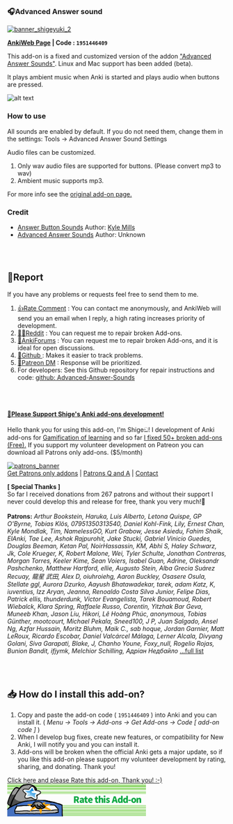 ### 🎧️Advanced Answer sound


[![banner_shigeyuki_2](https://github.com/shigeyukey/Pokemanki-Gold/assets/124401518/8408c164-e95c-4e40-98c1-393b03e04bcb)](https://www.reddit.com/user/Shige-yuki)


**[AnkiWeb Page](https://ankiweb.net/shared/info/1951446409) | Code : `1951446409`**

This add-on is a fixed and customized version of the addon <a href="https://ankiweb.net/shared/info/1167194350" target="_blank">"Advanced Answer Sounds"</a>. Linux and Mac support has been added (beta).

It plays ambient music when Anki is started and plays audio when buttons are pressed.

![alt text](https://shigeyukey.github.io/shige-addons-wiki/images/advanced-answer-sound/01.png)

### How to use

All sounds are enabled by default. If you do not need them, change them in the settings: Tools -> Advanced Answer Sound Settings


Audio files can be customized.

1. Only wav audio files are supported for buttons. (Please convert mp3 to wav)
1. Ambient music supports mp3.

For more info see the <a href="https://ankiweb.net/shared/info/1167194350" target="_blank">original add-on page.</a>


### Credit

* <a href="https://ankiweb.net/shared/info/679615590" target="_blank">Answer Button Sounds</a> Author: [Kyle Mills](https://github.com/khonkhortisan)
* <a href="https://ankiweb.net/shared/info/1167194350" target="_blank">Advanced Answer Sounds</a> Author: Unknown


<br><br>

## 🚨Report

If you have any problems or requests feel free to send them to me.

  1. <a href="https://ankiweb.net/shared/review/1951446409" target="_blank">👍️Rate Comment</a> : You can contact me anonymously, and AnkiWeb will send you an email when I reply, a high rating increases priority of development.
  2. <a href="https://www.reddit.com/r/Anki/comments/1b0eybn/simple_fix_of_broken_addons_for_the_latest_anki/" target="_blank">👩‍🚀Reddit</a> : You can request me to repair broken Add-ons.
  2. <a href="https://forums.ankiweb.net/t/simple-fix-of-broken-add-ons-for-the-latest-anki-by-shige/41650" target="_blank">🌟AnkiForums</a> : You can request me to repair broken Add-ons, and it is ideal for open discussions.
  3. <a href="https://github.com/shigeyukey/my_addons/issues" target="_blank">🐙Github </a> : Makes it easier to track problems.
  4. <a href="https://www.patreon.com/Shigeyuki" target="_blank">💖Patreon DM</a> : Response will be prioritized.
  5. For developers: See this Github repository for repair instructions and code: <a href="https://github.com/shigeyukey/Advanced-Answer-Sounds" target="_blank">github: Advanced-Answer-Sounds</a>



<br><br>

<h4><a href="http://patreon.com/Shigeyuki">💖Please Support Shige's Anki add-ons development!</a></h4>

Hello thank you for using this add-on, I'm Shigeඞ! I development of Anki add-ons for [Gamification of learning](https://www.youtube.com/@shigeyuki5397/videos) and so far [I fixed 50+ broken add-ons (Free).]((https://new.reddit.com/r/Anki/comments/1b0eybn/simple_fix_of_broken_addons_for_the_latest_anki/)) If you support my volunteer development on Patreon you can download all Patrons only add-ons. ($5/month)

[![patrons_banner](https://shigeyukey.github.io/shige-addons-wiki/images/_promotion/promotion_00.gif)](http://patreon.com/Shigeyuki)<br>
[Get Patrons only addons](https://www.patreon.com/Shigeyuki) | [Patrons Q and A](https://shigeyukey.github.io/shige-addons-wiki/patrons_q_and_a.html) | [Contact](https://shigeyukey.github.io/shige-addons-wiki/contact.html) <br>


**\[ Special Thanks ]** <br>
 So far I received donations from 267 patrons and without their support I never could develop this and release for free, thank you very much!🙏<br><br>
  **Patrons:** *Arthur Bookstein, Haruka, Luis Alberto, Letona Quispe, GP O'Byrne, Tobias Klös, 07951350313540, Daniel Kohl-Fink, Lily, Ernest Chan, Kyle Mondlak, Tim, NamelessGO, Kurt Grabow, Jesse Asiedu, Fahim Shaik, ElAnki, Tae Lee, Ashok Rajpurohit, Jake Stucki, Gabriel Vinicio Guedes, Douglas Beeman, Ketan Pal, NoirHassassin, KM, Abhi S, Haley Schwarz, Jk, Cole Krueger, K, Robert Malone, Wei, Tyler Schulte, Jonathan Contreras, Morgan Torres, Keeler Kime, Sean Voiers, Isabel Guan, Adrine, Oleksandr Pashchenko, Matthew Hartford, ellie, Augusto Stein, Alba Grecia Suárez Recuay, 龍星 武田, Alex D, oiuhroiehg, Aaron Buckley, Osasere Osula, Stellate ggl, Aurora Dzurko, Aayush Bhatawadekar, tarek, adam Katz, K, iuventius, Izz Aryan, Jeanna, Renoaldo Costa Silva Junior, Felipe Dias, Patrick ellis, thunderdunk, Victor Evangelista, Tarek Bouamoud, Robert Wiebalck, Klara Spring, Raffaele Russo, Corentin, Yitzhak Bar Geva, Muneeb Khan, Jason Liu, Hikori, Lê Hoàng Phúc, anonymous, Tobias Günther, mootcourt, Michael Pekala, Sneed100, J P, Juan Salgado, Ansel Ng, Azfar Hussain, Moritz Bluhm, Maik C., sab hoque, Jordan Garnier, Matt LeRoux, Ricardo Escobar, Daniel Valcárcel Málaga, Lerner Alcala, Divyang Golani, Siva Garapati, Blake, J, Chanho Youne, Foxy_null, Rogelio Rojas, Bunion Bandit, ifjymk, Melchior Schilling, Адріан Недбайло* [...full list](https://shigeyukey.github.io/shige-addons-wiki/patrons_credit.html#patrons)

<br><br>

## 📥 How do I install this add-on?
1. Copy and paste the add-on code ( `1951446409` )  into Anki and you can install it. ( *Menu -> Tools -> Add-ons -> Get Add-ons -> Code \[ add-on code ]* )
2. When I develop bug fixes, create new features, or compatibility for New Anki, I will notify you and you can install it.
3. Add-ons will be broken when the official Anki gets a major update, so if you like this add-on please support my volunteer development by rating, sharing, and donating. Thank you!

[Click here and please Rate this add-on, Thank you! :-) <br>
 ![Please rate this](https://raw.githubusercontent.com/shigeyukey/my_addons/main/media_files/rate_this.gif)](https://ankiweb.net/shared/review/1951446409)